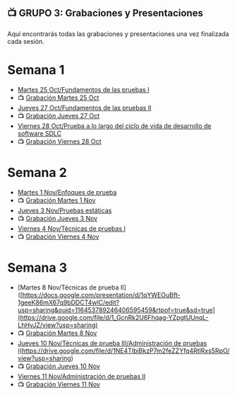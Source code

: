 ## 📺 GRUPO 3: Grabaciones y Presentaciones 
Aquí encontrarás todas las grabaciones y presentaciones una vez finalizada cada sesión.

# Semana 1
- [Martes 25 Oct/Fundamentos de las pruebas I](https://drive.google.com/file/d/1j6GTDIV8XlXOifVCzo8g_ipq5pmCA726/view?usp=sharing)
- 📺 [Grabación Martes 25 Oct](https://drive.google.com/file/d/1Oo9OHSpbTlCZObScR9WFeNfor9mKYja_/view?usp=sharing)
- [Jueves 27 Oct/Fundamentos de las pruebas II](https://drive.google.com/file/d/1fNZCYhbgUcui0NVkuBN3EFybf18TlbtV/view?usp=sharing)
- 📺 [Grabación Jueves 27 Oct](https://drive.google.com/file/d/1CUhi1rUz0Ebevbl5TV4lJ6ns0npX7oOv/view?usp=sharing)
- [Viernes 28 Oct/Prueba a lo largo del ciclo de vida de desarrollo de software SDLC](https://drive.google.com/file/d/1qABXTNKcioiohpi_Ot6JyL0s1m7VdMCl/view?usp=sharing)
- 📺 [Grabación Viernes 28 Oct](https://drive.google.com/file/d/11KNZyc_64BugPf2_MTkni8lUc2dYcKEH/view?usp=sharing)

# Semana 2
- [Martes 1 Nov/Enfoques de prueba](https://drive.google.com/file/d/1YRHUYZ2nHPIUw0rDUNNYxEhXOLJVNiPd/view?usp=sharing)
- 📺 [Grabación Martes 1 Nov](https://drive.google.com/file/d/1SY4EANlpNaJNqYsbVIg-JBhGFeDmnFNf/view?usp=sharing)
- [Jueves 3 Nov/Pruebas estáticas](https://drive.google.com/file/d/1LBK9cd-HuzdfY81Oqk7K0RhGUQVJp2kb/view?usp=sharing)
- 📺 [Grabación Jueves 3 Nov](https://drive.google.com/file/d/1hDsQ8uEs_eeZQOwW-Au1b149usRagpLH/view?usp=sharing)
- [Viernes 4 Nov/Técnicas de pruebas I](https://drive.google.com/file/d/1Ut41i7esU41pCfBIFXTSCftZt8Ix4lmt/view?usp=sharing)
- 📺 [Grabación Viernes 4 Nov](https://drive.google.com/file/d/1hHYJCsaNnS_TncoTy-3xWKzmOwj4jrNW/view?usp=sharing)

# Semana 3
- [Martes 8 Nov/Técnicas de prueba II]([https://docs.google.com/presentation/d/1qYWEOuBft-1geeK86mX67q9bDDCT4wlC/edit?usp=sharing&ouid=116453789246406595459&rtpof=true&sd=true](https://drive.google.com/file/d/1_GcnRk2U6Fhqag-YZpgtUUnqL-LhHvJZ/view?usp=sharing)
- 📺 [Grabación Martes 8 Nov](https://drive.google.com/file/d/1TJc8o-mLqDYhxmGw_aP71DVx8QJtinY4/view?usp=sharing)
- [Jueves 10 Nov/Técnicas de prueba III/Administración de pruebas I](https://drive.google.com/file/d/1m3Q48uZWGwRkSqzf02nsv8S3q0qmsqZm/view?usp=sharing)(https://drive.google.com/file/d/1NE4TIbjBkzP7m2feZZYfq4RtlRxs5RpO/view?usp=sharing)
- 📺 [Grabación Jueves 10 Nov]()
- [Viernes 11 Nov/Administración de pruebas II](https://drive.google.com/file/d/1avQjadgg7RzUsmE7adXR8-m2Bw0fkQvI/view?usp=sharing)
- 📺 [Grabación Viernes 11 Nov]()
